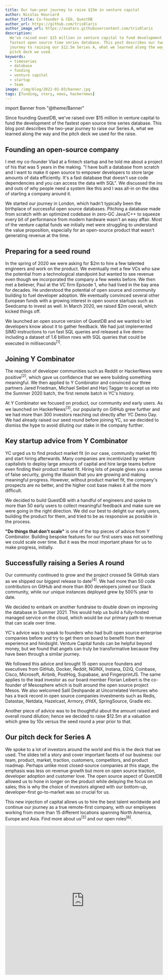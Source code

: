 ```yaml
---
title: Our two-year journey to raise $15m in venture capital
author: Nicolas Hourcard
author_title: Co-founder & CEO, QuestDB
author_url: https://github.com/tris0laris
author_image_url: https://avatars.githubusercontent.com/tris0laris
description:
  We've raised over $15 million in venture capital to fund development of the
  fastest open source time series database. This post describes our two-year
  journey to raising our $12.5m Series A, what we learned along the way, and the
  pitch deck we used.
keywords:
  - timeseries
  - database
  - funding
  - venture capital
  - startup
  - team
image: /img/blog/2022-01-03/banner.jpg
tags: [funding, story, news, hackernews]
---
```


import Banner from "@theme/Banner"

<Banner
  alt="A graphic announcing twelve million dollars in Series A funding raised by QuestDB"
  height={360}
  src="/img/blog/2022-01-03/banner.jpg"
  width={650}
/>

Since founding QuestDB, we've raised over \$15 million in venture capital to
fund the development of the fastest open source time series database. This blog
post describes the two-year journey to raise our Series A, what we learned along
the way and the pitch deck we used for the raise.

<!--truncate-->

## Founding an open-source company

I met my co-founder Vlad at a fintech startup and he told me about a project of
his that was 5 years in the making. "I have built a database from scratch and I
want to make it open source to empower developers to store large amounts of data
efficiently. It's a fast database that doesn't use code dependencies and you can
access the data with SQL". We discussed the ins and outs of why people need a
system like this and I was all-in on the idea of starting a company around it.

We started our journey in London, which hadn't typically been the birthplace of
successful open source databases. Pitching a database made from scratch with an
optimized codebase in zero-GC Java/C++ to squeeze every bit of performance from
modern hardware wasn't an easy affair. Most of the venture capital funds we
initially met were struggling to understand the value proposition, especially
for an open-source product that wasn't generating revenue at the time.

## Preparing for a seed round

In the spring of 2020 we were asking for \$2m to hire a few talented engineers
and work on the product. We eventually met a few VCs who saw the potential from
a technological standpoint but wanted to see revenue even though we incorporated
the company a few weeks before. We then met a believer, Paul at the VC firm
Episode 1, who had lived in the bay area for decades. He understood the
potential of open source and community building to fuel developer adoption. We
eventually convinced several other European funds with a growing interest in
open source startups such as Seedcamp to invest as well. In March 2020, we
raised \$2m overall, which kicked things off.

We launched an open source version of QuestDB and we wanted to let developers
know about it to gather feedback. We had just implemented SIMD instructions to
run fast SQL queries and released a live demo including a dataset of 1.6 billion
rows with SQL queries that could be executed in milliseconds<sup>[1]</sup>.

## Joining Y Combinator

The reaction of developer communities such as Reddit or HackerNews were
positive<sup>[2]</sup>, which gave us confidence that we were building something
meaningful. We then applied to Y Combinator and convinced our three partners
Jared Friedman, Michael Seibel and Harj Taggar to accept us into the Summer 2020
batch, the first remote batch in YC's history.

At Y Combinator we focused on product, our community and early users. As we
launched on HackerNews<sup>[3]</sup>, our popularity on GitHub grew further and
we had more than 300 investors reaching out directly after YC Demo Day. We had
already raised our seed round before joining YC, so we decided to dismiss the
hype to avoid diluting our stake in the company further.

## Key startup advice from Y Combinator

YC urged us to find product market fit (in our case, community market fit) and
start hiring afterwards. Many companies are incentivized by venture capitalists
to deploy large amounts of capital and hire large teams before even finding
their product market fit. Hiring lots of people gives you a sense of false
security, giving the illusion that you are growing and making meaningful
progress. However, without product market fit, the company's prospects are no
better, and the higher cost base makes it all the more difficult.

We decided to build QuestDB with a handful of engineers and spoke to more than
50 early users to collect meaningful feedback and make sure we were going in the
right direction. We did our best to delight our early users, building the
product for them, and tried to be as responsive as possible in the process.

**"Do things that don't scale"** is one of the top pieces of advice from Y
Combinator. Building bespoke features for our first users was not something we
could scale over time. But it was the most important phase for us to make
progress, initially.

## Successfully raising a Series A round

Our community continued to grow and the project crossed 5k GitHub stars as we
shipped our biggest release to date<sup>[4]</sup>. We had more than 50 code
contributors on GitHub and more than 800 developers joined our Slack community,
while our unique instances deployed grew by 500% year to date.

We decided to embark on another fundraise to double down on improving the
database in Summer 2021. This would help us build a fully-hosted managed service
on the cloud, which would be our primary path to revenue that can scale over
time.

YC's advice was to speak to founders who had built open source enterprise
companies before and try to get them on board to benefit from their experience
and hindsight. Venture Capital funds can be helpful beyond money, but we found
that angels can truly be transformative because they have been through a similar
journey.

We followed this advice and brought 15 open source founders and executives from
GitHub, Docker, Reddit, NGINX, Instana, D2iQ, Coinbase, Cisco, Microsoft,
Airbnb, PostHog, Supabase, and FingerprintJS. The same applies to the lead
investor as our board member Florian Leibert is the co-founder of Mesosphere
which is built around the open source project Mesos. We also welcomed Salil
Deshpande at Uncorrelated Ventures who has a track record in open source
companies investments such as Redis, Datastax, Netdata, Hazelcast, Armory, dYdX,
SpringSource, Gradle etc.

Another piece of advice was to be thoughtful about the amount raised and overall
round dilution; hence we decided to raise \$12.5m at a valuation which grew by
10x versus the seed round a year prior to that.

## Our pitch deck for Series A

We spoke to a lot of investors around the world and this is the deck that we
used. The slides tell a story and cover important facets of our business: our
team, product, market, traction, customers, competitors, and product roadmap.
Perhaps unlike most closed-source companies at this stage, the emphasis was less
on revenue growth but more on open source traction, developer adoption and
customer love. The open source aspect of QuestDB allowed us to hone in longer on
the product while delaying the focus on sales; this is why the choice of
investors aligned with our bottom-up, developer-first go-to-market was so
crucial for us.

This new injection of capital allows us to hire the best talent worldwide and
continue our journey as a true remote-first company, with our employees working
from more than 15 different locations spanning North America, Europe and Asia.
Find more about us<sup>[5]</sup> and our open roles<sup>[6]</sup>.

<iframe
  src="https://www.slideshare.net/slideshow/embed_code/key/9f7UUWoVD7xiva"
  width="100%"
  height="475"
  frameBorder="0"
  marginWidth="0"
  marginHeight="0"
  scrolling="no"
  allowFullScreen
>
  {" "}
</iframe>

